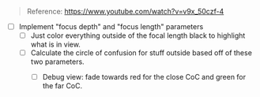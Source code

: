 > Reference: https://www.youtube.com/watch?v=v9x_50czf-4

- [ ] Implement "focus depth" and "focus length" parameters
    - [ ] Just color everything outside of the focal length black to highlight what is in view.
    - [ ] Calculate the circle of confusion for stuff outside based off of these two parameters.
        - [ ] Debug view: fade towards red for the close CoC and green for the far CoC.

